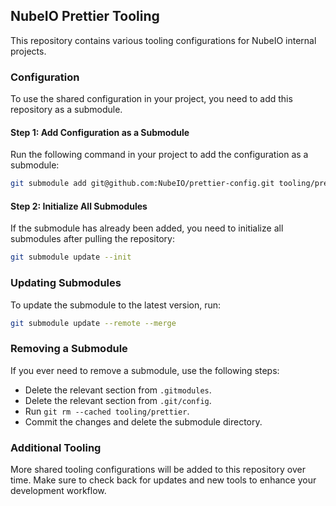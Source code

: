 ## NubeIO Prettier Tooling

This repository contains various tooling configurations for NubeIO internal projects.

### Configuration

To use the shared configuration in your project, you need to add this repository as a submodule.

#### Step 1: Add Configuration as a Submodule

Run the following command in your project to add the configuration as a submodule:

```bash
git submodule add git@github.com:NubeIO/prettier-config.git tooling/prettier
```

#### Step 2: Initialize All Submodules

If the submodule has already been added, you need to initialize all submodules after pulling the repository:

```bash
git submodule update --init
```

### Updating Submodules

To update the submodule to the latest version, run:

```bash
git submodule update --remote --merge
```

### Removing a Submodule

If you ever need to remove a submodule, use the following steps:

- Delete the relevant section from `.gitmodules`.
- Delete the relevant section from `.git/config`.
- Run `git rm --cached tooling/prettier`.
- Commit the changes and delete the submodule directory.

### Additional Tooling

More shared tooling configurations will be added to this repository over time. Make sure to check back for updates and new tools to enhance your development workflow.
